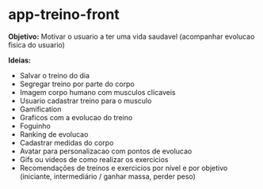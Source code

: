 # **app-treino-front**

**Objetivo:** Motivar o usuario a ter uma vida saudavel (acompanhar evolucao fisica do usuario)

**Ideias:**
- Salvar o treino do dia
- Segregar treino por parte do corpo
- Imagem corpo humano com musculos clicaveis
- Usuario cadastrar treino para o musculo
- Gamification 
- Graficos com a evolucao do treino
- Foguinho 
- Ranking de evolucao 
- Cadastrar medidas do corpo 
- Avatar para personalizacao com pontos de evolucao
- Gifs ou videos de como realizar os exercicios
- Recomendações de treinos e exercicios por nível e por objetivo (iniciante, intermediário / ganhar massa, perder peso)
